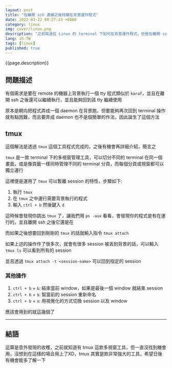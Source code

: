 ```yaml
---
layout: post
title: "在離開 ssh 連線之後持續在背景運作程式"
date: 2022-03-22 09:27:23 +0800
category: linux
img: cover/linux.png
description: "之前寫過在 Linux 的 terminal 下如何在背景運作程式，但是在離開 ssh 連線之後背景的程式也會跟著被關閉，尋尋覓覓終於找到一個方法可以在背景運作，還可以找回來的作法"
lang: zh-TW
tags: [linux]
published: true
---
```


{{page.description}}

## 問題描述

有個需求是要在 remote 的機器上背景執行一個 tty 程式類似於 `karaf`，並且在離開 ssh 之後還可以繼續執行，並且能夠回到該 tty 繼續使用

原本是朝向把程式弄成一個 daemon 在背景跑，但要能夠再次回到 terminal 操作就有點困難，而且要弄成 daemon 也不是個簡單的作法，因此誕生了這個方法

## tmux

這個解法是透過 `tmux` 這個工具程式完成的，之後有機會再詳細介紹，簡言之

`tmux` 是一款 terminal 下的多視窗管理工具，可以切分不同的 terminal 在同一個畫面，或是像頁籤一樣同時管理不同的 terminal 分頁，而每個分頁或視窗都可以獨立運行

這裡便是運用了 `tmux` 可以暫離 session 的特性，步驟如下:

1. 執行 `tmux`
2. 在 `tmux` 之中運行需要背景執行的程式
3. 輸入 `ctrl + b` 然後鍵入 `d`

這時候會發現你跳出 `tmux` 了，讓我們用 `ps -aux` 看看，會發現你的程式是有在運行的，並且離開 ssh 之後它還是在

而如果之後想要回到剛剛的 `tmux` 的話就輸入指令 `tmux attach`

如果上述的操作作了很多次，就會有很多 session 被丟到背景的話，可以輸入 `tmux ls` 可以看到所有的 session

並且透過 `tmux attach -t <session-name>` 可以回到指定的 session

### 其他操作
1. `ctrl + b` + `&`: 結束當前 window，如果是最後一個 window 就結束 session
2. `ctrl + b` + `$`: 幫當前的 session 重新命名
3. `ctrl + b` + `s`: 用視覺化的方式切換 session 以及 window

應該會用到的就這幾個了

---

## 結語

這算是意外發現的收穫，之前就知道有 tmux 這款多視窗工具，但一直沒找到機會用，沒想到在這樣的場合用上了XD，tmux 其實是款非常強大的工具，希望日後有機會能多了解一下